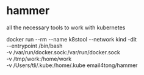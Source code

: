 # hammer
all the necessary tools to work with kubernetes



docker run --rm --name k8stool --network kind -dit \
   --entrypoint /bin/bash \
   -v /var/run/docker.sock:/var/run/docker.sock \
   -v /tmp/work:/home/work \
   -v /Users/tli/.kube:/home/.kube email4tong/hammer